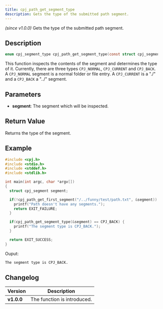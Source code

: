 ```yaml
---
title: cpj_path_get_segment_type
description: Gets the type of the submitted path segment.
---
```


_(since v1.0.0)_
Gets the type of the submitted path segment.

## Description

```c
enum cpj_segment_type cpj_path_get_segment_type(const struct cpj_segment *segment);
```

This function inspects the contents of the segment and determines the type of it. Currently, there are three types ``CPJ_NORMAL``, ``CPJ_CURRENT`` and ``CPJ_BACK``. A ``CPJ_NORMAL`` segment is a normal folder or file entry. A ``CPJ_CURRENT`` is a "./" and a ``CPJ_BACK`` a "../" segment.

## Parameters

* **segment**: The segment which will be inspected.

## Return Value

Returns the type of the segment.

## Example

```c
#include <cpj.h>
#include <stdio.h>
#include <stddef.h>
#include <stdlib.h>

int main(int argc, char *argv[])
{
  struct cpj_segment segment;

  if(!cpj_path_get_first_segment("/../funny/test/path.txt", &segment)) {
    printf("Path doesn't have any segments.");
    return EXIT_FAILURE;
  }

  if(cpj_path_get_segment_type(&segment) == CPJ_BACK) {
    printf("The segment type is CPJ_BACK.");
  }

  return EXIT_SUCCESS;
}
```

Ouput:

```txt
The segment type is CPJ_BACK.
```

## Changelog

| Version    | Description                                            |
|------------|--------------------------------------------------------|
| **v1.0.0** | The function is introduced.                            |
